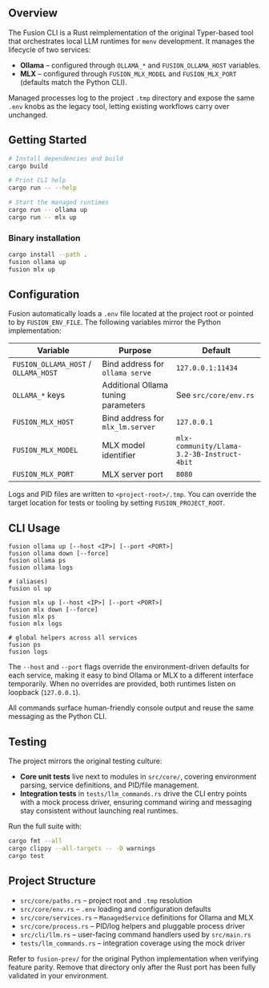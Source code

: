 ## Overview

The Fusion CLI is a Rust reimplementation of the original Typer-based tool that orchestrates local
LLM runtimes for `menv` development. It manages the lifecycle of two services:

- **Ollama** – configured through `OLLAMA_*` and `FUSION_OLLAMA_HOST` variables.
- **MLX** – configured through `FUSION_MLX_MODEL` and `FUSION_MLX_PORT` (defaults match the Python CLI).

Managed processes log to the project `.tmp` directory and expose the same `.env` knobs as the legacy
tool, letting existing workflows carry over unchanged.

## Getting Started

```bash
# Install dependencies and build
cargo build

# Print CLI help
cargo run -- --help

# Start the managed runtimes
cargo run -- ollama up
cargo run -- mlx up
```

### Binary installation

```bash
cargo install --path .
fusion ollama up
fusion mlx up
```

## Configuration

Fusion automatically loads a `.env` file located at the project root or pointed to by
`FUSION_ENV_FILE`. The following variables mirror the Python implementation:

| Variable | Purpose | Default |
| --- | --- | --- |
| `FUSION_OLLAMA_HOST` / `OLLAMA_HOST` | Bind address for `ollama serve` | `127.0.0.1:11434` |
| `OLLAMA_*` keys | Additional Ollama tuning parameters | See `src/core/env.rs` |
| `FUSION_MLX_HOST` | Bind address for `mlx_lm.server` | `127.0.0.1` |
| `FUSION_MLX_MODEL` | MLX model identifier | `mlx-community/Llama-3.2-3B-Instruct-4bit` |
| `FUSION_MLX_PORT` | MLX server port | `8080` |

Logs and PID files are written to `<project-root>/.tmp`. You can override the target location for
tests or tooling by setting `FUSION_PROJECT_ROOT`.

## CLI Usage

```text
fusion ollama up [--host <IP>] [--port <PORT>]
fusion ollama down [--force]
fusion ollama ps
fusion ollama logs

# (aliases)
fusion ol up

fusion mlx up [--host <IP>] [--port <PORT>]
fusion mlx down [--force]
fusion mlx ps
fusion mlx logs

# global helpers across all services
fusion ps
fusion logs
```

The `--host` and `--port` flags override the environment-driven defaults for each service, making it easy to bind Ollama or MLX to a different interface temporarily. When no overrides are provided, both runtimes listen on loopback (`127.0.0.1`).

All commands surface human-friendly console output and reuse the same messaging as the Python CLI.

## Testing

The project mirrors the original testing culture:

- **Core unit tests** live next to modules in `src/core/`, covering environment parsing, service
  definitions, and PID/file management.
- **Integration tests** in `tests/llm_commands.rs` drive the CLI entry points with a mock process
  driver, ensuring command wiring and messaging stay consistent without launching real runtimes.

Run the full suite with:

```bash
cargo fmt --all
cargo clippy --all-targets -- -D warnings
cargo test
```

## Project Structure

- `src/core/paths.rs` – project root and `.tmp` resolution
- `src/core/env.rs` – `.env` loading and configuration defaults
- `src/core/services.rs` – `ManagedService` definitions for Ollama and MLX
- `src/core/process.rs` – PID/log helpers and pluggable process driver
- `src/cli/llm.rs` – user-facing command handlers used by `src/main.rs`
- `tests/llm_commands.rs` – integration coverage using the mock driver

Refer to `fusion-prev/` for the original Python implementation when verifying feature parity. Remove
that directory only after the Rust port has been fully validated in your environment.
